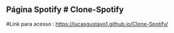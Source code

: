 ## Página Spotify #   C l o n e - S p o t i f y 
 
 #Link para acesso : https://lucasgustavo1.github.io/Clone-Spotify/

